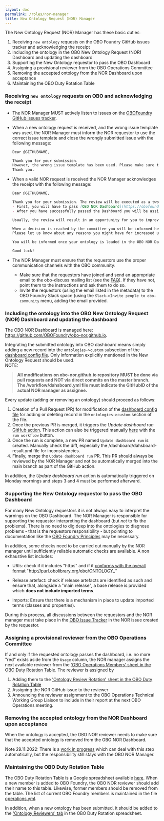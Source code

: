 ```yaml
---
layout: doc
permalink: /roles/nor-manager
title: New Ontology Request (NOR) Manager
---
```


The New Ontology Request (NOR) Manager has these basic duties:

1. Receiving `new ontology` requests on the OBO Foundry GitHub issues tracker and acknowledging the receipt
2. Including the ontology in the OBO New Ontology Request (NOR) Dashboard and updating the dashboard
3. Supporting the New Ontology requestor to pass the OBO Dashboard
4. Assigning a provisional reviewer from the OBO Operations Committee
5. Removing the accepted ontology from the NOR Dashboard upon acceptance
6. Maintaining the OBO Duty Rotation Table

### Receiving `new ontology` requests on OBO and acknowledging the receipt

- The NOR Manager MUST actively listen to issues on the [OBOFoundry GitHub issues tracker](https://github.com/OBOFoundry/OBOFoundry.github.io/issues).

- When a new ontology request is received, and the wrong issue template was used, the NOR Manager must inform the NOR requestor to use the correct issue template and close the wrongly submitted issue with the following message:
  
  ```markdown
  Dear @GITHUBNAME,
  
  Thank you for your submission. 
  However, the wrong issue template has been used. Please make sure to follow the [New Ontology Submission Instructions](https://obofoundry.org/docs/NewOntologyRegistrationInstructions.html) and use the [New Ontology Request issue template](https://github.com/OBOFoundry/OBOFoundry.github.io/issues/new?assignees=&labels=new+ontology&template=new-ontology.yml&title=Request+for+new+ontology+%5BNAME%5D).
  Thank you.
  ```

- When a valid NOR request is received the NOR Manager acknowledges the receipt with the following message:
  
  ```markdown
  Dear @GITHUBNAME,
  
  Thank you for your submission. The review will be executed as a two stage process: 
  - First, you will have to pass [OBO NOR Dashboard](https://obofoundry.org/obo-nor.github.io/dashboard/index.html). Pass means that no check _apart from `Users` and `Versioning` may be red_.
  - After you have successfully passed the Dashboard you will be assigned an OBO Operations committee member to review the ontology. _The assigned reviewer is to be considered the final arbiter of requirements_; look to that reviewer's guidance regarding which suggestions made by other reviewers must be done, which suggestions are simply good to do but not required, and which should not be done.
  
  Usually, the review will result in an opportunity for you to improve the ontology. When the reviewer believes the ontology is ready for presentation to the OBO Operations Committee, they will present your ontology during an OBO Operations Call. This gives other members of the committee the opportunity to assess your work.
  
  When a decision is reached by the committee you will be informed here on the issue tracker. The process can take any number of weeks or months, depending on the case at hand.
  Please let us know about any reasons you might have for increased urgency.
  
  You will be informed once your ontology is loaded in the OBO NOR Dashboard.
  
  Good luck!
  ```

- The NOR Manager must ensure that the requestors use the proper communication channels with the OBO community:
  
  - Make sure that the requestors have joined and send an appropriate email to the obo-discuss mailing list (see the [FAQ](https://obofoundry.org/faq/how-do-i-register-my-ontology.html)). If they have not, point them to the instructions and ask them to do so.
  - Invite the requestors (using the email listed in the metadata) to the OBO Foundry Slack space (using the `Slack->Invite people to obo-community` menu, adding the email provided.

### Including the ontology into the OBO New Ontology Request (NOR) Dashboard and updating the dashboard

The OBO NOR Dashboard is managed here: https://github.com/OBOFoundry/obo-nor.github.io.

Integrating the submitted ontology into OBO dashboard means simply adding a new record into the `ontologies->custom` subsection
of the [dashboard config file](https://github.com/OBOFoundry/obo-nor.github.io/blob/master/dashboard-config.yml). Only information explicitly mentioned in the New Ontology Request should be used.  
NOTE: 

> **All modifications on obo-nor.github.io repository MUST be done via pull requests and NOT via direct commits on the master branch.  
> The /workflow/dahsboard.yml file must indicate the GitHubID of the actual NOR manager as assignee.**  

Every update (adding or removing an ontology) should proceed as follows:  

1. Creation of a Pull Request (PR) for modification of the [dashboard config file](https://github.com/OBOFoundry/obo-nor.github.io/blob/master/dashboard-config.yml) for adding or deleting record in the `ontologies->custom` section of the file.
2. Once the previous PR is merged, it triggers the *Update dashboard run* [GitHub action](https://github.com/OBOFoundry/obo-nor.github.io/blob/master/.github/workflows/dashboard.yml). This action can also be triggered manually [here](https://github.com/OBOFoundry/obo-nor.github.io/actions/workflows/dashboard.yml) with the `run workflow` button.
3. Once the run is complete, a new PR named `Update dashboard run` is created. Manually check the diff, especially the /dashboard/dahsboard-result.yml file for inconsistencies.
4. Finally, merge the `Update dashboard run` PR. This PR should always be reviewed by the NOR Manager and not be automatically merged into the main branch as part of the GitHub action.

In addition, the *Update dashboard run* action is automatically triggered on Monday mornings and steps 3 and 4 must be performed afterward.

### Supporting the New Ontology requestor to pass the OBO Dashboard

For many New Ontology requestors it is not always easy to interpret the warnings on the OBO Dashboard. The NOR Manager is responsible for supporting the requestor interpreting the dashboard (but _not_ to fix the problems). There is no need to dig deep into the ontologies to diagnose problems - that is the requestors responsibility - but pointing to documentation like the [OBO Foundry Principles](https://obofoundry.org/principles/fp-000-summary.html) may be necessary.

In addition, some checks need to be carried out manually by the NOR manager until sufficiently reliable automatic checks are available. A non exhaustive list includes:

- URIs: check if it includes "https"  and if it [conforms with the overall format](http://obofoundry.org/id-policy) "http://purl.obolibrary.org/obo/ONTOLOGY_"

- Release artefact: check if release artefacts are identified as such and ensure that, alongside a "main release", a base release is provided which **does not include imported terms**.

- Imports: Ensure that there is a mechanism in place to update imported terms (classes and properties).

During this process, all discussions between the requestors and the NOR manager must take place in the [OBO Issue Tracker](https://github.com/OBOFoundry/OBOFoundry.github.io/issues) in the NOR issue created by the requestor.

### Assigning a provisional reviewer from the OBO Operations Committee

If and only if the requested ontology passes the dashboard, i.e. no more "red" exists aside from the `Usage` column, the NOR manager assigns the next available reviewer from the ['OBO Operations Members' sheet in the OBO Duty Rotation Table](https://docs.google.com/spreadsheets/d/19GrEWVnpxjnrig0iYUOiUvsZ0JDbprMh1USnRb-SXtg/edit). The reviewer is assigned by 

1. Adding them to the ['Ontology Review Rotation' sheet in the OBO Duty Rotation Table](https://docs.google.com/spreadsheets/d/19GrEWVnpxjnrig0iYUOiUvsZ0JDbprMh1USnRb-SXtg/edit)
2. Assigning the NOR GitHub issue to the reviewer
3. Announcing the reviewer assignment to the OBO Operations Technical Working Group Liaison to include in their report at the next OBO Operations meeting.

### Removing the accepted ontology from the NOR Dashboard upon acceptance

When the ontology is accepted, the OBO NOR reviewer needs to make sure that the accepted ontology is removed from the OBO NOR Dashboard.

Note 29.11.2022: There is a [work in progress](https://github.com/OBOFoundry/obo-nor.github.io/pull/23) which can deal with this step automatically, but the responsibility still stays with the OBO NOR Manager.

### Maintaining the OBO Duty Rotation Table

The OBO Duty Rotation Table is a Google spreadsheet available [here](https://docs.google.com/spreadsheets/d/19GrEWVnpxjnrig0iYUOiUvsZ0JDbprMh1USnRb-SXtg/edit).
When a new member is added to OBO Foundry, the OBO NOR reviewer should add their name to this table. Likewise, former members should be removed from the table. The list of current OBO Foundry members is maintained in the file [operations.yml](https://github.com/OBOFoundry/OBOFoundry.github.io/blob/master/_data/operations.yml).

In addition, when a new ontology has been submitted, it should be added to the ['Ontology Reviewers' tab](https://docs.google.com/spreadsheets/d/19GrEWVnpxjnrig0iYUOiUvsZ0JDbprMh1USnRb-SXtg/edit?gid=1683009411#gid=1683009411) in the OBO Duty Rotation spreadsheet.
